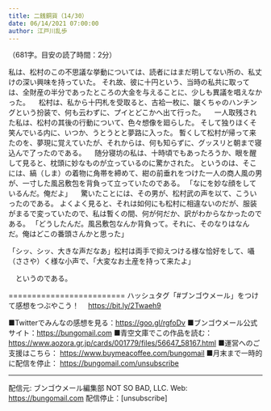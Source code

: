 ```yaml
---
title: 二銭銅貨（14/30）
date: 06/14/2021 07:00:00
author: 江戸川乱歩
---
```


（681字。目安の読了時間：2分）

私は、松村のこの不思議な挙動については、読者にはまだ明してない所の、私丈けの深い興味を持っていた。
それ故、彼に十円という、当時の私共に取っては、全財産の半分であったところの大金を与えることに、少しも異議を唱えなかった。
　松村は、私から十円札を受取ると、古袷一枚に、皺くちゃのハンチングという扮装で、何も云わずに、プイとどこかへ出て行った。
　一人取残された私は、松村の其後の行動について、色々想像を廻らした。
そして独りほくそ笑んでいる内に、いつか、うとうとと夢路に入った。
暫くして松村が帰って来たのを、夢現に覚えていたが、それからは、何も知らずに、グッスリと朝まで寝込んで了ったのである。
　随分寝坊の私は、十時頃でもあったろうか、眼を醒して見ると、枕頭に妙なものが立っているのに驚かされた。
というのは、そこには、縞（しま）の着物に角帯を締めて、紺の前垂れをつけた一人の商人風の男が、一寸した風呂敷包を背負って立っていたのである。
「なにを妙な顔をしているんだ。俺だよ」
　驚いたことには、その男が、松村武の声を以て、こういったのである。
よくよく見ると、それは如何にも松村に相違ないのだが、服装がまるで変っていたので、私は暫くの間、何が何だか、訳がわからなかったのである。
「どうしたんだ。風呂敷包なんか背負って。それに、そのなりはなんだ。俺はどこの番頭さんかと思った」

「シッ、シッ、大きな声だなあ」松村は両手で抑えつける様な恰好をして、囁（ささや）く様な小声で、「大変なお土産を持って来たよ」

　というのである。

=========================
ハッシュタグ「#ブンゴウメール」をつけて感想をつぶやこう！　
https://bit.ly/2Twaeh9

■Twitterでみんなの感想を見る：https://goo.gl/rgfoDv
■ブンゴウメール公式サイト：https://bungomail.com
■青空文庫でこの作品を読む：https://www.aozora.gr.jp/cards/001779/files/56647_58167.html
■運営へのご支援はこちら： https://www.buymeacoffee.com/bungomail
■月末まで一時的に配信を停止： https://bungomail.com/unsubscribe

-------
配信元: ブンゴウメール編集部
NOT SO BAD, LLC.
Web: https://bungomail.com
配信停止：[unsubscribe]

